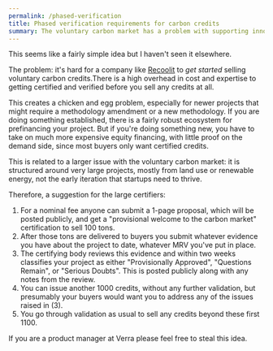 ```yaml
---
permalink: /phased-verification
title: Phased verification requirements for carbon credits
summary: The voluntary carbon market has a problem with supporting innovation. Here's one idea to fix it.
---
```


This seems like a fairly simple idea but I haven't seen it elsewhere.

The problem: it's hard for a company like [Recoolit](https://www.recoolit.com) to *get started* selling voluntary carbon credits.There is a high overhead in cost and expertise to getting certified and verified before you sell any credits at all.

This creates a chicken and egg problem, especially for newer projects that might require a methodology amendment or a new methodology. If you are doing something established, there is a fairly robust ecosystem for prefinancing your project. But if you're doing something new, you have to take on much more expensive equity financing, with little proof on the demand side, since most buyers only want certified credits.

This is related to a larger issue with the voluntary carbon market: it is structured around very large projects, mostly from land use or renewable energy, not the early iteration that startups need to thrive.

Therefore, a suggestion for the large certifiers:
1. For a nominal fee anyone can submit a 1-page proposal, which will be posted publicly, and get a "provisional welcome to the carbon market" certification to sell 100 tons.
2. After those tons are delivered to buyers you submit whatever evidence you have about the project to date, whatever MRV you've put in place.
3. The certifying body reviews this evidence and within two weeks classifies your project as either "Provisionally Approved", "Questions Remain", or "Serious Doubts". This is posted publicly along with any notes from the review.
4. You can issue another 1000 credits, without any further validation, but presumably your buyers would want you to address any of the issues raised in (3).
5. You go through validation as usual to sell any credits beyond these first 1100.

If you are a product manager at Verra please feel free to steal this idea.
